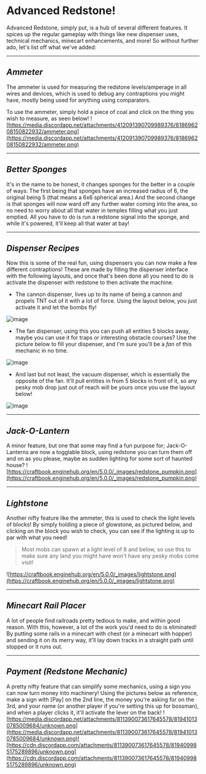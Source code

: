 # **Advanced Redstone!**

Advanced Redstone, simply put, is a hub of several different features. It spices up the regular gameplay with things like new dispenser uses, technical mechanics, minecart enhancements, and more! So without further ado, let's list off what we've added:

---

## _Ammeter_
The ammeter is used for measuring the redstone levels/amperage in all wires and devices, which is used to debug any contraptions you might have, mostly being used for anything using comparators.

To use the ammeter, simply hold a piece of coal and click on the thing you wish to measure, as seen below!
![https://media.discordapp.net/attachments/412091390709989376/818696208150822932/ammeter.png](https://media.discordapp.net/attachments/412091390709989376/818696208150822932/ammeter.png)

---

## _Better Sponges_
It's in the name to be honest, it changes sponges for the better in a couple of ways: The first being that sponges have an increased radius of 6, the original being 5 (that means a 6x6 spherical area.) And the second change is that sponges will now ward off any further water coming into the area, so no need to worry about all that water in temples filling what you just emptied. All you have to do is run a redstone signal into the sponge, and while it's powered, it'll keep all that water at bay!

---

## _Dispenser Recipes_
Now this is some of the real fun, using dispensers you can now make a few different contraptions! These are made by filling the dispenser interface with the following layouts, and once that's been done all you need to do is activate the dispenser with redstone to then activate the machine.
- The cannon dispenser, lives up to its name of being a cannon and propels TNT out of it with a lot of force. Using the layout below, you just activate it and let the bombs fly!

![image](https://user-images.githubusercontent.com/71091547/113226646-aeabae00-925e-11eb-96e6-d18f190b4757.png)
- The fan dispenser, using this you can push all entities 5 blocks away, maybe you can use it for traps or interesting obstacle courses? Use the picture below to fill your dispenser, and I'm sure you'll be a *fan* of this mechanic in no time.

![image](https://user-images.githubusercontent.com/71091547/113226636-a94e6380-925e-11eb-9bd5-4425de63e10d.png)
- And last but not least, the vacuum dispenser, which is essentially the opposite of the fan. It'll pull entities in from 5 blocks in front of it, so any pesky mob drop just out of reach will be yours once you use the layout below!

![image](https://user-images.githubusercontent.com/71091547/113226667-b5d2bc00-925e-11eb-9ce9-05bdbe0214da.png)

---

## _Jack-O-Lantern_
A minor feature, but one that some may find a fun purpose for; Jack-O-Lanterns are now a togglable block, using redstone you can turn them off and on as you please, maybe as sudden lighting for some sort of haunted house?
![https://craftbook.enginehub.org/en/5.0.0/_images/redstone_pumpkin.png](https://craftbook.enginehub.org/en/5.0.0/_images/redstone_pumpkin.png)

---

## _Lightstone_
Another nifty feature like the ammeter, this is used to check the light levels of blocks! By simply holding a piece of glowstone, as pictured below, and clicking on the block you wish to check, you can see if the lighting is up to par with what you need!
>Most mobs can spawn at a light level of 8 and below, so use this to make sure any land you might have won't have any pesky mobs come visit!

![https://craftbook.enginehub.org/en/5.0.0/_images/lightstone.png](https://craftbook.enginehub.org/en/5.0.0/_images/lightstone.png)

---

## _Minecart Rail Placer_
A lot of people find railroads pretty tedious to make, and within good reason. With this, however, a lot of the work you'd need to do is eliminated! By putting some rails in a minecart with chest (or a minecart with hopper) and sending it on its merry way, it'll lay down tracks in a straight path until stopped or it runs out.

---

## _Payment (Redstone Mechanic)_
A pretty nifty feature that can simplify some mechanics, using a sign you can now turn money into machinery! Using the pictures below as reference, make a sign with [Pay] on the 2nd line, the money you're asking for on the 3rd, and your name (or another player if you're setting this up for bossman), and when a player clicks it, it'll activate the lever on the back!
![https://media.discordapp.net/attachments/811390073617645578/819410130785009684/unknown.png](https://media.discordapp.net/attachments/811390073617645578/819410130785009684/unknown.png)![https://cdn.discordapp.com/attachments/811390073617645578/819409985175289896/unknown.png](https://cdn.discordapp.com/attachments/811390073617645578/819409985175289896/unknown.png)
